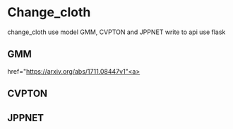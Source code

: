 # Change_cloth
change_cloth use model GMM, CVPTON and JPPNET write to api use flask
## GMM
<a> href="https://arxiv.org/abs/1711.08447v1"<a>
## CVPTON
## JPPNET
